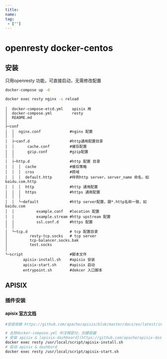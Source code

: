 ```yaml
---
title:
name:
tag:
 - [""]
---
```


# openresty docker-centos
## 安装

只用openresty  功能，可直接启动，无需修改配置
```sh
docker-compose up -d

docker exec resty nginx -s reload
```

    │  docker-compose-etcd.yml    apisix 用
    │  docker-compose.yml		  resty 
    │  README.md				
    │
    ├─conf
    │  │  nginx.conf			 #nginx 配置
    │  │
    │  ├─conf.d                  #http通用配置目录
    │  │      cache.conf		 #缓存配置
    │  │      gzip.conf          #gzip配置
    │  │
    │  ├─http.d                  #http 配置 目录
    │  │  │  cache               #缓存策略
    │  │  │  cros                #跨域
    │  │  │  default.http        #样例http server，server_name 命名，如baidu.com.http
    │  │  │  http                #http 通用配置
    │  │  │  https               #https 通用配置
    │  │  │
    │  │  └─default              #http server配置，跟*.http名称一致，如baidu.com
    │  │          example.conf   #location 配置
    │  │          example.stream #http upstream 配置
    │  │          ssl.conf.d     #https 配置
    │  │
    │  └─tcp.d                   # tcp 配置目录
    │          resty-tcp.socks   # tcp server
    │          tcp-balancer.socks.bak
    │          test.socks
    │
    └─script                     #脚本文件
            apisix-install.sh    #apisix 安装
            apisix-start.sh      #apisix 启动
            entrypoint.sh        #dokcer 入口脚本


## APISIX 

### 插件安装

#### apisix [官方文档](https://github.com/apache/apisix/tree/master/docs/zh/latest)



```sh
#安装依赖 https://github.com/apache/apisix/blob/master/docs/en/latest/install-dependencies.md#centos-7

# 去除docker-compose.yml 中注释部分，创建容器
# 安装 apisix & [apisix-dashboard](https://github.com/apache/apisix-dashboard)
docker exec resty /usr/local/script/apisix-install.sh
# 启动 apisix & dashbord
docker exec resty /usr/local/script/apisix-start.sh
```